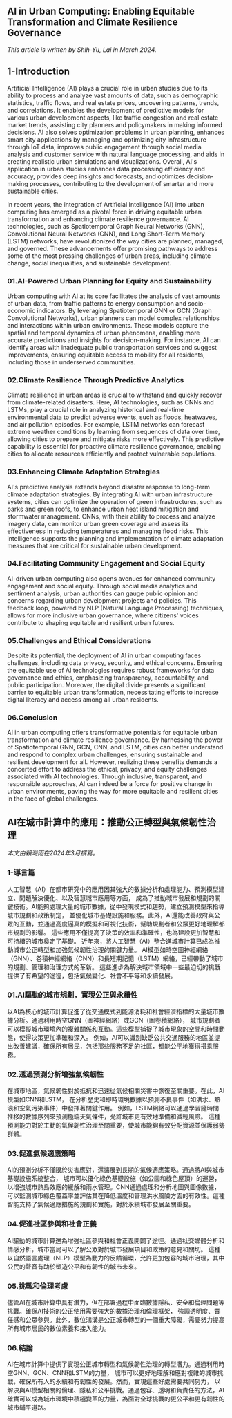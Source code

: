 
## AI in Urban Computing: Enabling Equitable Transformation and Climate Resilience Governance

*This article is written by Shih-Yu, Lai in March 2024.*

## 1-Introduction 
Artificial Intelligence (AI) plays a crucial role in urban studies due to its ability to process and analyze vast amounts of data, such as demographic statistics, traffic flows, and real estate prices, uncovering patterns, trends, and correlations. 
It enables the development of predictive models for various urban development aspects, like traffic congestion and real estate market trends, assisting city planners and policymakers in making informed decisions. 
AI also solves optimization problems in urban planning, enhances smart city applications by managing and optimizing city infrastructure through IoT data, improves public engagement through social media analysis 
and customer service with natural language processing, and aids in creating realistic urban simulations and visualizations. Overall, AI's application in urban studies enhances data processing efficiency and accuracy, 
provides deep insights and forecasts, and optimizes decision-making processes, contributing to the development of smarter and more sustainable cities.

In recent years, the integration of Artificial Intelligence (AI) into urban computing has emerged as a pivotal force in driving equitable urban transformation and enhancing climate resilience governance. 
AI technologies, such as Spatiotemporal Graph Neural Networks (GNN), Convolutional Neural Networks (CNN), and Long Short-Term Memory (LSTM) networks, have revolutionized the way cities are planned, managed, and governed. 
These advancements offer promising pathways to address some of the most pressing challenges of urban areas, including climate change, social inequalities, and sustainable development.

### 01.AI-Powered Urban Planning for Equity and Sustainability
Urban computing with AI at its core facilitates the analysis of vast amounts of urban data, from traffic patterns to energy consumption and socio-economic indicators. 
By leveraging Spatiotemporal GNN or GCN (Graph Convolutional Networks), urban planners can model complex relationships and interactions within urban environments. 
These models capture the spatial and temporal dynamics of urban phenomena, enabling more accurate predictions and insights for decision-making. 
For instance, AI can identify areas with inadequate public transportation services and suggest improvements, ensuring equitable access to mobility for all residents, including those in underserved communities.

### 02.Climate Resilience Through Predictive Analytics
Climate resilience in urban areas is crucial to withstand and quickly recover from climate-related disasters. 
Here, AI technologies, such as CNNs and LSTMs, play a crucial role in analyzing historical and real-time environmental data to predict adverse events, such as floods, heatwaves, and air pollution episodes. 
For example, LSTM networks can forecast extreme weather conditions by learning from sequences of data over time, allowing cities to prepare and mitigate risks more effectively. 
This predictive capability is essential for proactive climate resilience governance, enabling cities to allocate resources efficiently and protect vulnerable populations.

### 03.Enhancing Climate Adaptation Strategies
AI's predictive analysis extends beyond disaster response to long-term climate adaptation strategies. 
By integrating AI with urban infrastructure systems, cities can optimize the operation of green infrastructures, 
such as parks and green roofs, to enhance urban heat island mitigation and stormwater management. 
CNNs, with their ability to process and analyze imagery data, can monitor urban green coverage and assess its effectiveness in reducing temperatures and managing flood risks. 
This intelligence supports the planning and implementation of climate adaptation measures that are critical for sustainable urban development.

### 04.Facilitating Community Engagement and Social Equity
AI-driven urban computing also opens avenues for enhanced community engagement and social equity. 
Through social media analytics and sentiment analysis, urban authorities can gauge public opinion and concerns regarding urban development projects and policies. 
This feedback loop, powered by NLP (Natural Language Processing) techniques, allows for more inclusive urban governance, where citizens' voices contribute to shaping equitable and resilient urban futures.

### 05.Challenges and Ethical Considerations
Despite its potential, the deployment of AI in urban computing faces challenges, including data privacy, security, and ethical concerns. 
Ensuring the equitable use of AI technologies requires robust frameworks for data governance and ethics, emphasizing transparency, accountability, and public participation. 
Moreover, the digital divide presents a significant barrier to equitable urban transformation, necessitating efforts to increase digital literacy and access among all urban residents.

### 06.Conclusion
AI in urban computing offers transformative potentials for equitable urban transformation and climate resilience governance. 
By harnessing the power of Spatiotemporal GNN, GCN, CNN, and LSTM, cities can better understand and respond to complex urban challenges, 
ensuring sustainable and resilient development for all. However, realizing these benefits demands a concerted effort to address the ethical, privacy, and equity challenges associated with AI technologies. 
Through inclusive, transparent, and responsible approaches, AI can indeed be a force for positive change in urban environments, paving the way for more equitable and resilient cities in the face of global challenges.

## AI在城市計算中的應用：推動公正轉型與氣候韌性治理
*本文由賴溡雨在2024年3月撰寫。*

### 1-導言篇
人工智慧（AI）在都市研究中的應用因其強大的數據分析和處理能力、預測模型建立、問題解決優化、以及智慧城市應用等方面，
成為了推動城市發展和規劃的關鍵技術。AI能夠處理大量的城市數據，從中發現模式和趨勢，建立預測模型來指導城市規劃和政策制定，
並優化城市基礎設施和服務。此外，AI還能改善政府與公眾的互動，並通過高度逼真的模擬和可視化技術，幫助規劃者和公眾更好地理解都市規劃的影響。
這些應用不僅提高了決策的效率和準確性，也為建設更加智慧和可持續的城市奠定了基礎。
近年來，將人工智慧（AI）整合進城市計算已成為推動城市公正轉型和加強氣候韌性治理的關鍵力量。
AI模型如時空圖神經網絡（GNN）、卷積神經網絡（CNN）和長短期記憶（LSTM）網絡，已經帶動了城市的規劃、管理和治理方式的革新。
這些進步為解決城市領域中一些最迫切的挑戰提供了有希望的途徑，包括氣候變化、社會不平等和永續發展。

### 01.AI驅動的城市規劃，實現公正與永續性
以AI為核心的城市計算促進了從交通模式到能源消耗和社會經濟指標的大量城市數據分析。通過利用時空GNN（圖神經網絡）或GCN（圖卷積網絡），
城市規劃者可以模擬城市環境內的複雜關係和互動。這些模型捕捉了城市現象的空間和時間動態，使得決策更加準確和深入。
例如，AI可以識別缺乏公共交通服務的地區並提出改善建議，確保所有居民，包括那些服務不足的社區，都能公平地獲得搭乘服務。

### 02.透過預測分析增強氣候韌性
在城市地區，氣候韌性對於抵抗和迅速從氣候相關災害中恢復至關重要。在此，AI模型如CNN和LSTM，
在分析歷史和即時環境數據以預測不良事件（如洪水、熱浪和空氣污染事件）中發揮著關鍵作用。
例如，LSTM網絡可以通過學習隨時間推移的數據序列來預測極端天氣條件，允許城市更有效地準備和減輕風險。
這種預測能力對於主動的氣候韌性治理至關重要，使城市能夠有效分配資源並保護弱勢群體。

### 03.促進氣候適應策略
AI的預測分析不僅限於災害應對，還擴展到長期的氣候適應策略。通過將AI與城市基礎設施系統整合，
城市可以優化綠色基礎設施（如公園和綠色屋頂）的運營，以增強城市熱島效應的緩解和雨水管理。CNN通過處理和分析地圖與圖像數據，
可以監測城市綠色覆蓋率並評估其在降低溫度和管理洪水風險方面的有效性。這種智能支持了氣候適應措施的規劃和實施，對於永續城市發展至關重要。

### 04.促進社區參與和社會正義
AI驅動的城市計算還為增強社區參與和社會正義開闢了途徑。通過社交媒體分析和情感分析，城市當局可以了解公眾對於城市發展項目和政策的意見和關切。
這種以自然語言處理（NLP）模型為動力的反饋循環，允許更加包容的城市治理，其中公民的聲音有助於塑造公平和有韌性的城市未來。

### 05.挑戰和倫理考慮
儘管AI在城市計算中具有潛力，但在部署過程中面臨數據隱私、安全和倫理問題等挑戰。確保AI技術的公正使用需要強大的數據治理和倫理框架，
強調透明度、責任感和公眾參與。此外，數位鴻溝是公正城市轉型的一個重大障礙，需要努力提高所有城市居民的數位素養和接入能力。

### 06.結論
AI在城市計算中提供了實現公正城市轉型和氣候韌性治理的轉型潛力。通過利用時空GNN、GCN、CNN和LSTM的力量，
城市可以更好地理解和應對複雜的城市挑戰，確保所有人的永續和有韌性的發展。然而，實現這些好處需要共同努力，
以解決與AI模型相關的倫理、隱私和公平挑戰。通過包容、透明和負責任的方法，AI確實可以成為城市環境中積極變革的力量，為面對全球挑戰的更公平和更有韌性的城市鋪平道路。
